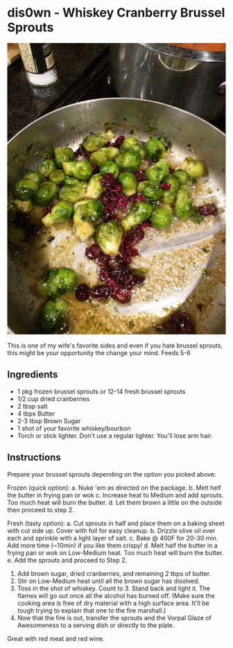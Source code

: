 # dis0wn - Whiskey Cranberry Brussel Sprouts

![](brusselsprouts.jpg)

This is one of my wife's favorite sides and even if you hate brussel sprouts, this might be your opportunity the change your mind. Feeds 5-6

## Ingredients

- 1 pkg frozen brussel sprouts or 12-14 fresh brussel sprouts
- 1/2 cup dried cranberries
- 2 tbsp salt
- 4 tbps Butter
- 2-3 tbsp Brown Sugar
- 1 shot of your favorite whiskey/bourbon
- Torch or stick lighter. Don't use a regular lighter. You'll lose arm hair. 

## Instructions

Prepare your brussel sprouts depending on the option you picked above:

Frozen (quick option): 
	a. Nuke 'em as directed on the package.
	b. Melt helf the butter in frying pan or wok
	c. Increase heat to Medium and add sprouts. Too much heat will burn the butter. 
	d. Let them brown a little on the outside then proceed to step 2. 

Fresh (tasty option):
	a. Cut sprouts in half and place them on a baking sheet with cut side up. Cover with foil for easy cleanup. 
	b. Drizzle olive oil over each and sprinkle with a light layer of salt. 
	c. Bake @ 400F for 20-30 min. Add more time (~10min) if you like them crispy!
	d. Melt half the butter in a frying pan or wok on Low-Medium heat. Too much heat will burn the butter. 
	e. Add the sprouts and proceed to Step 2. 

1. Add brown sugar, dried cranberries, and remaining 2 tbps of butter. 
2. Stir on Low-Medium heat until all the brown sugar has disolved. 
3. Toss in the shot of whiskey. Count to 3. Stand back and light it. The flames will go out once all the alcohol has burned off. (Make sure the cooking area is free of dry material with a high surface area. It'll be tough trying to explain that one to the fire marshall.)
4. Now that the fire is out, transfer the sprouts and the Vorpal Glaze of Awesomeness to a serving dish or directly to the plate. 

Great with red meat and red wine. 

